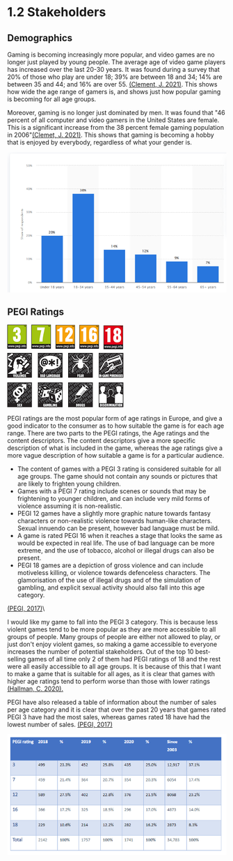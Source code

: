 # 1.2 Stakeholders

## Demographics

Gaming is becoming increasingly more popular, and video games are no longer just played by young people. The average age of video game players has increased over the last 20-30 years.  It was found during a survey that 20% of those who play are under 18; 39% are between 18 and 34; 14% are between 35 and 44; and 16% are over 55. [(Clement, J. 2021)](../reference-list.md). This shows how wide the age range of gamers is, and shows just how popular gaming is becoming for all age groups.

Moreover, gaming is no longer just dominated by men. It was found that "46 percent of all computer and video gamers in the United States are female. This is a significant increase from the 38 percent female gaming population in 2006"[(Clemet, J. 2021)](../reference-list.md). This shows that gaming is becoming a hobby that is enjoyed by everybody, regardless of what your gender is.

![](<../.gitbook/assets/image (2) (1) (1) (1).png>)

## PEGI Ratings

![](<../.gitbook/assets/image (1) (1).png>)

PEGI ratings are the most popular form of age ratings in Europe, and give a good indicator to the consumer as to how suitable the game is for each age range. There are two parts to the PEGI ratings, the Age ratings and the content descriptors. The content descriptors give a more specific description of what is included in the game, whereas the age ratings give a more vague description of how suitable a game is for a particular audience.

* The content of games with a PEGI 3 rating is considered suitable for all age groups. The game should not contain any sounds or pictures that are likely to frighten young children.
* Games with a PEGI 7 rating include scenes or sounds that may be frightening to younger children, and can include very mild forms of violence assuming it is non-realistic.
* PEGI 12 games have a slightly more graphic nature towards fantasy characters or non-realistic violence towards human-like characters. Sexual innuendo can be present, however bad language must be mild.
* A game is rated PEGI 16 when it reaches a stage that looks the same as would be expected in real life. The use of bad language can be more extreme, and the use of tobacco, alcohol or illegal drugs can also be present.
* PEGI 18 games are a depiction of gross violence and can include motiveless killing, or violence towards defenceless characters. The glamorisation of the use of illegal drugs and of the simulation of gambling, and explicit sexual activity should also fall into this age category.

[(PEGI, 2017)](../reference-list.md)\


I would like my game to fall into the PEGI 3 category. This is because less violent games tend to be more popular as they are more accessible to all groups of people. Many groups of people are either not allowed to play, or just don't enjoy violent games, so making a game accessible to everyone increases the number of potential stakeholders. Out of the top 10 best-selling games of all time only 2 of them had PEGI ratings of 18 and the rest were all easily accessible to all age groups. It is because of this that I want to make a game that is suitable for all ages, as it is clear that games with higher age ratings tend to perform worse than those with lower ratings[ (Hallman, C. 2020).](../reference-list.md)

PEGI have also released a table of information about the number of sales per age category and it is clear that over the past 20 years that games rated PEGI 3 have had the most sales, whereas games rated 18 have had the lowest number of sales. [(PEGI, 2017)](../reference-list.md)

![](<../.gitbook/assets/image (3) (1) (1).png>)


